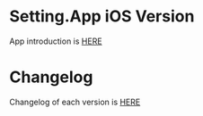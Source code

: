 # Setting.App iOS Version
App introduction is [HERE](https://github.com/iwantavnow/avtv)

# Changelog
Changelog of each version is [HERE](https://github.com/iwantavnow/Setting.App-iOS/releases)
